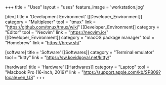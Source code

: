 +++
title = "Uses"
layout = "uses"
feature_image = 'workstation.jpg'

[dev]
  title = 'Development Environment'
[[Developer_Environment]]
category = "Multiplexer"
tool = "tmux"
link = "https://github.com/tmux/tmux/wiki"
[[Developer_Environment]]
category = "Editor"
tool = "Neovim"
link = "https://neovim.io/"
[[Developer_Environment]]
category = "macOS package manager"
tool = "Homebrew"
link = "https://brew.sh/"

[software]
  title = 'Software'
[[Softwares]]
category = "Terminal emulator"
tool = "kitty"
link = "https://sw.kovidgoyal.net/kitty/"

[hardware]
  title = 'Hardware'
[[Hardwares]]
category = "Laptop"
tool = "Macbook Pro (16-inch, 2019)"
link = "https://support.apple.com/kb/SP809?locale=en_US"
+++
